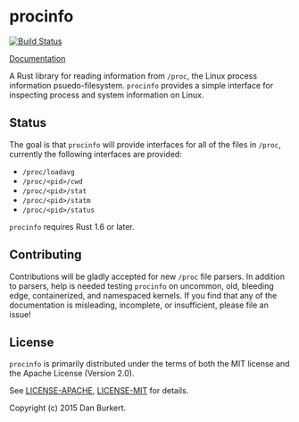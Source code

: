 # procinfo

[![Build Status](https://travis-ci.org/danburkert/procinfo-rs.svg?branch=master)](https://travis-ci.org/danburkert/procinfo-rs)

[Documentation](https://danburkert.github.io/procinfo-rs/procinfo/index.html)

A Rust library for reading information from `/proc`, the Linux process
information psuedo-filesystem. `procinfo` provides a simple interface for inspecting
process and system information on Linux.

## Status

The goal is that `procinfo` will provide interfaces for all of the files in `/proc`,
currently the following interfaces are provided:

* `/proc/loadavg`
* `/proc/<pid>/cwd`
* `/proc/<pid>/stat`
* `/proc/<pid>/statm`
* `/proc/<pid>/status`

`procinfo` requires Rust 1.6 or later.

## Contributing

Contributions will be gladly accepted for new `/proc` file parsers.  In addition
to parsers, help is needed testing `procinfo` on uncommon, old, bleeding edge,
containerized, and namespaced kernels. If you find that any of the documentation
is misleading, incomplete, or insufficient, please file an issue!

## License

`procinfo` is primarily distributed under the terms of both the MIT license and the
Apache License (Version 2.0).

See [LICENSE-APACHE](LICENSE-APACHE), [LICENSE-MIT](LICENSE-MIT) for details.

Copyright (c) 2015 Dan Burkert.
